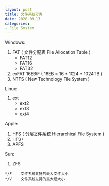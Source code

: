 ```yaml
---
layout: post
title: 文件系统分类
date: 2020-09-13
categories:
- File System
---
```

Windows:
1. FAT  ( 文件分配表 File Allocation Table )
    * FAT12
    * FAT16
    * FAT32
2. exFAT   16EB/F ( 16EB = 16 * 1024 * 1024TB )
3. NTFS ( New Technology File System )

Linux:
1. ext
    * ext2
    * ext3
    * ext4

Apple:
1. HFS ( 分层文件系统 Hierarchical File System )
2. HFS+
3. APFS

Sun:
1. ZFS

`*/F    文件系统支持的最大文件大小`<br>
`*/V    文件系统支持的最大卷大小`
